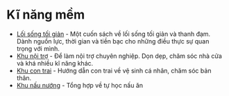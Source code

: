 # Kĩ năng mềm

- [Lối sống tối giản](https://daihocmo.github.io/la-cay-xanh/) - Một cuốn sách về lối sống tối giản và thanh đạm. Dành nguồn lực, thời gian và tiền bạc cho những điều thực sự quan trọng với mình.
- [Khu nội trợ](https://daihocmo.github.io/ki-nang/noi-tro/) - Để làm nội trợ chuyên nghiệp. Dọn dẹp, chăm sóc nhà cửa và khá nhiều kĩ năng khác.
- [Khu con trai](https://daihocmo.github.io/ki-nang/con-trai/) - Hướng dẫn con trai về vệ sinh cá nhân, chăm sóc bản thân.
- [Khu nấu nướng](https://daihocmo.github.io/ki-nang/nau-an/) - Tổng hợp về tự học nấu ăn
